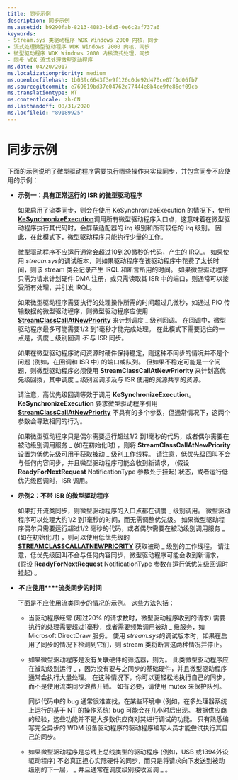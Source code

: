 ```yaml
---
title: 同步示例
description: 同步示例
ms.assetid: b9290fab-8213-4083-bda5-0e6c2af737a6
keywords:
- Stream.sys 类驱动程序 WDK Windows 2000 内核，同步
- 流式处理微型驱动程序 WDK Windows 2000 内核，同步
- 微型驱动程序 WDK Windows 2000 内核流式处理，同步
- 同步 WDK 流式处理微型驱动程序
ms.date: 04/20/2017
ms.localizationpriority: medium
ms.openlocfilehash: 1b039c6643f3e9f126c0de92d470ce07f1d06fb7
ms.sourcegitcommit: e769619bd37e04762c77444e8b4ce9fe86ef09cb
ms.translationtype: MT
ms.contentlocale: zh-CN
ms.lasthandoff: 08/31/2020
ms.locfileid: "89189925"
---
```

# <a name="synchronization-examples"></a>同步示例





下面的示例说明了微型驱动程序需要执行哪些操作来实现同步，并包含同步不应使用的示例：

-   **示例一：具有正常运行的 ISR 的微型驱动程序**

    如果启用了流类同步，则会在使用 KeSynchronizeExecution 的情况下，使用[**KeSynchronizeExecution**](/windows-hardware/drivers/ddi/wdm/nf-wdm-kesynchronizeexecution)调用所有微型驱动程序入口点，这意味着在微型驱动程序执行其代码时，会屏蔽适配器的 irq 级别和所有较低的 irq 级别。 因此，在此模式下，微型驱动程序只能执行少量的工作。

    微型驱动程序不应运行通常会超过10到20微秒的代码，产生的 IRQL。 如果使用 *stream.sys*的调试版本，则如果驱动程序在该驱动程序中花费了太长时间，则该 stream 类会记录产生 IRQL 和断言所用的时间。 如果微型驱动程序只需为请求计划硬件 DMA 注册，或只需读取其 ISR 中的端口，则通常可以接受所有处理，并引发 IRQL。

    如果微型驱动程序需要执行的处理操作所需的时间超过几微秒，如通过 PIO 传输数据的微型驱动程序，则微型驱动程序应使用 [**StreamClassCallAtNewPriority**](/windows-hardware/drivers/ddi/strmini/nf-strmini-streamclasscallatnewpriority) 来计划调度 \_ 级别回调。 在回调中，微型驱动程序最多可能需要1/2 到1毫秒才能完成处理。 在此模式下需要记住的一点是，调度 \_ 级别回调 *不* 与 ISR 同步。

    如果在微型驱动程序访问资源时硬件保持稳定，则这种不同步的情况并不是个问题 (例如，在回调和 ISR 中) 的端口或队列。 但如果不稳定可能是一个问题，则微型驱动程序必须使用 **StreamClassCallAtNewPriority** 来计划高优先级回拨，其中调度 \_ 级别回调涉及与 ISR 使用的资源共享的资源。

    请注意，高优先级回调等效于调用 **KeSynchronizeExecution**。 **KeSynchronizeExecution** 要求微型驱动程序引用 [**StreamClassCallAtNewPriority**](/windows-hardware/drivers/ddi/strmini/nf-strmini-streamclasscallatnewpriority) 不具有的多个参数，但通常情况下，这两个参数会导致相同的行为。

    如果微型驱动程序只是偶尔需要运行超过1/2 到1毫秒的代码，或者偶尔需要在被动级别调用服务 \_ (如在初始化时) ，则将 **StreamClassCallAtNewPriority** 设置为低优先级可用于获取被动 \_ 级别工作线程。 请注意，低优先级回叫不会与任何内容同步，并且微型驱动程序可能会收到新请求， (假设 **ReadyForNextRequest** NotificationType 参数处于挂起) 状态，或者运行低优先级回调时，ISR 调用。

-   **示例2：不带 ISR 的微型驱动程序**

    如果打开流类同步，则微型驱动程序的入口点都在调度 \_ 级别调用。 微型驱动程序可以处理大约1/2 到1毫秒的时间，而无需调整优先级。 如果微型驱动程序偶尔只需要运行超过1/2 毫秒的代码，或者偶尔需要在被动级别调用服务 \_ (如在初始化时) ，则可以使用低优先级的 [**STREAMCLASSCALLATNEWPRIORITY**](/windows-hardware/drivers/ddi/strmini/nf-strmini-streamclasscallatnewpriority) 获取被动 \_ 级别的工作线程。 请注意，低优先级回叫不会与任何内容同步，微型驱动程序可能会收到新请求， (假设 **ReadyForNextRequest** NotificationType 参数在运行低优先级回调时挂起) 。

-   **_不_** 应**使用****流类同步的时间**

    下面是不应使用流类同步的情况的示例。 这些方法包括：

    -   当驱动程序经常 (超过20% 的请求数时，微型驱动程序收到的请求) 需要执行的处理需要超过1毫秒，或者需要频繁调用被动 \_ 级服务，如 Microsoft DirectDraw 服务。 使用 *stream.sys*的调试版本时，如果在启用了同步的情况下检测到它们，则 stream 类将断言这两种情况并停止。
    -   如果微型驱动程序是没有关联硬件的筛选器，则为。 此类微型驱动程序应在被动级别运行 \_ ，因为没有要与之同步的基础硬件，并且微型驱动程序通常会执行大量处理。 在这种情况下，你可以更轻松地执行自己的同步，而不是使用流类同步浪费开销。 如有必要，请使用 mutex 来保护队列。

        同步代码中的 bug 通常很难查找，在某些环境中 (例如，在多处理器系统上运行的基于 NT 的操作系统) bug 可能会在几小时后出现。 根据供应商的经验，这些功能并不是大多数供应商对其进行调试的功能。 只有熟悉编写完全异步的 WDM 设备驱动程序的驱动程序编写人员才能尝试执行其自己的同步。

    -   如果微型驱动程序是总线上总线类型的驱动程序 (例如，USB 或1394外设驱动程序) 不必真正担心实际硬件的同步，而只是将请求向下发送到被动级别的下一层， \_ 并且通常在调度级别接收回调 \_ 。

 

